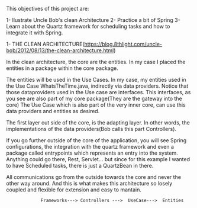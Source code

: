 This objectives of this project are:

1- Ilustrate Uncle Bob's clean Architecture
2- Practice a bit of Spring
3- Learn about the Quartz framework for scheduling tasks and how to integrate it with Spring.




1- THE CLEAN ARCHITECTURE(https://blog.8thlight.com/uncle-bob/2012/08/13/the-clean-architecture.html)

 In the clean architecture, the core are the entities.
 In my case I placed the entities in a package within the core package.

 The entities will be used in the Use Cases. In my case, my entities used in the Use Case WhatsTheTime.java, indirectly
 via data providers. Notice that those dataproviders used in the Use case are interfaces. This interfaces, as you see are also part of my core package(They are the gateway into the core)
 The Use Case which is also part of the very inner core, can use this data providers and entities as desired.

 The first layer out side of the core, is the adapting layer. In other words, the implementations of the data providers(Bob calls this part Controllers).


 If you go further outside of the core of the application, you will see Spring configurations, the integration with the quartz framework and even a package called entrypoints which
 represents an entry into the system. Anything could go there, Rest, Servlet... but since for this example I wanted to have Scheduled tasks, there is just a QuartzBean in there.

 All communications go from the outside towards the core and never the other way around. And this is what makes this architecture so losely coupled and flexible for extension and easy to mantain.


                 Frameworks---> Controllers --->  UseCase--->  Entities

